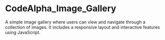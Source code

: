 # CodeAlpha_Image_Gallery
A simple image gallery where users can view and navigate through a collection of images. It includes a responsive layout and interactive features using JavaScript.
